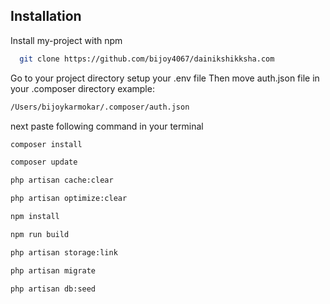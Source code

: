 ## Installation

Install my-project with npm

```bash
  git clone https://github.com/bijoy4067/dainikshikksha.com
```

Go to your project directory
setup your .env file
Then move auth.json file in your .composer directory
example:

```bash
/Users/bijoykarmokar/.composer/auth.json
```

next paste following command in your terminal

```bash
composer install
```

```bash
composer update
```

```bash
php artisan cache:clear
```

```bash
php artisan optimize:clear
```

```bash
npm install
```

```bash
npm run build
```

```bash
php artisan storage:link
```

```bash
php artisan migrate
```

```bash
php artisan db:seed
```
